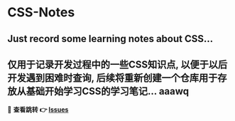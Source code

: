# CSS-Notes
## Just record some learning notes about CSS...  
**仅用于记录开发过程中的一些CSS知识点, 以便于以后开发遇到困难时查询**, 后续将重新创建一个仓库用于存放从基础开始学习CSS的学习笔记...
aaawq
---
🔗  **查看跳转  👉  <a href='https://github.com/Douc1998/CSS-Notes/issues'>Issues</a>**